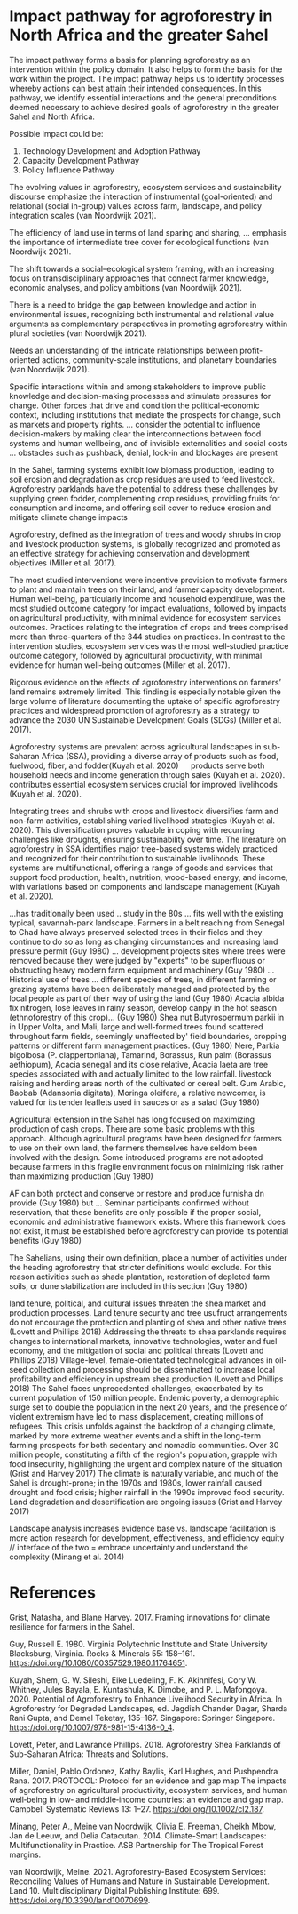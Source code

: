 # Impact pathway for agroforestry in North Africa and the greater Sahel

The impact pathway forms a basis for planning agroforestry as an intervention within the policy domain. It also helps to form the basis for the work within the project. The impact pathway helps us to identify processes whereby actions can best attain their intended consequences. In this pathway, we identify essential interactions and the general preconditions deemed necessary to achieve desired goals of agroforestry in the greater Sahel and North Africa.  

Possible impact could be: 
1. Technology Development and Adoption Pathway 
1. Capacity Development Pathway 
1. Policy Influence Pathway


The evolving values in agroforestry, ecosystem services and sustainability discourse emphasize the interaction of instrumental (goal-oriented) and relational (social in-group) values across farm, landscape, and policy integration scales (van Noordwijk 2021). 

The efficiency of land use in terms of land sparing and sharing, ... emphasis the importance of intermediate tree cover for ecological functions (van Noordwijk 2021). 

The shift towards a social–ecological system framing, with an increasing focus on transdisciplinary approaches that connect farmer knowledge, economic analyses, and policy ambitions (van Noordwijk 2021). 

There is a need to bridge the gap between knowledge and action in environmental issues, recognizing both instrumental and relational value arguments as complementary perspectives in promoting agroforestry within plural societies (van Noordwijk 2021). 

Needs an understanding of the intricate relationships between profit-oriented actions, community-scale institutions, and planetary boundaries (van Noordwijk 2021). 

Specific interactions within and among stakeholders to improve public knowledge and decision-making processes and stimulate pressures for change. Other forces that drive and condition the political-economic context, including institutions that mediate the prospects for change, such as markets and property rights. 
… consider the potential to influence decision-makers by making clear the interconnections between food systems and human wellbeing, and of invisible externalities and social costs
… obstacles such as pushback, denial, lock-in and blockages are present

In the Sahel, farming systems exhibit low biomass production, leading to soil erosion and degradation as crop residues are used to feed livestock. Agroforestry parklands have the potential to address these challenges by supplying green fodder, complementing crop residues, providing fruits for consumption and income, and offering soil cover to reduce erosion and mitigate climate change impacts 

Agroforestry, defined as the integration of trees and woody shrubs in crop and livestock production systems, is globally recognized and promoted as an effective strategy for achieving conservation and development objectives (Miller et al. 2017). 

The most studied interventions were incentive provision to motivate farmers to plant and maintain trees on their land, and farmer capacity development. Human well‐being, particularly income and household expenditure, was the most studied outcome category for impact evaluations, followed by impacts on agricultural productivity, with minimal evidence for ecosystem services outcomes. Practices relating to the integration of crops and trees comprised more than three-quarters of the 344 studies on practices. In contrast to the intervention studies, ecosystem services was the most well‐studied practice outcome category, followed by agricultural productivity, with minimal evidence for human well‐being outcomes (Miller et al. 2017). 

Rigorous evidence on the effects of agroforestry interventions on farmers’ land remains extremely limited. This finding is especially notable given the large volume of literature documenting the uptake of specific agroforestry practices and widespread promotion of agroforestry as a strategy to advance the 2030 UN Sustainable Development Goals (SDGs) (Miller et al. 2017).

Agroforestry systems are prevalent across agricultural landscapes in sub-Saharan Africa (SSA), providing a diverse array of products such as food, fuelwood, fiber, and fodder(Kuyah et al. 2020)
 
 products serve both household needs and income generation through sales (Kuyah et al. 2020). contributes essential ecosystem services crucial for improved livelihoods (Kuyah et al. 2020). 

Integrating trees and shrubs with crops and livestock diversifies farm and non-farm activities, establishing varied livelihood strategies (Kuyah et al. 2020). This diversification proves valuable in coping with recurring challenges like droughts, ensuring sustainability over time. The literature on agroforestry in SSA identifies major tree-based systems widely practiced and recognized for their contribution to sustainable livelihoods. These systems are multifunctional, offering a range of goods and services that support food production, health, nutrition, wood-based energy, and income, with variations based on components and landscape management (Kuyah et al. 2020). 

…has traditionally been used .. study in the 80s …  fits well with the existing typical, savannah-park landscape. Farmers in a belt reaching from Senegal to Chad have always preserved selected trees in their fields and they continue to do so as long as changing circumstances and increasing land pressure permit (Guy 1980) … development projects sites where trees were removed because they were judged by "experts" to be superfluous or obstructing heavy modern farm equipment and machinery (Guy 1980) … 
Historical use of trees … different species of trees, in different farming or grazing systems have been deliberately managed and protected by the local people as part of their way of using the land (Guy 1980)
Acacia albida fix nitrogen, lose leaves in rainy season, develop canpy in the hot season (ethnoforestry of this crop)… (Guy 1980)
Shea nut Butyrospermum parkii in in Upper Volta, and Mali, large and well-formed trees found scattered throughout farm fields, seemingly unaffected by' field boundaries, cropping patterns or different farm management practices. (Guy 1980)
Nere, Parkia bigolbosa (P. clappertoniana), Tamarind, Borassus, Run palm (Borassus aethiopum), Acacia senegal and its close relative, Acacia laeta are tree species associated with and actually limited to the low rainfall. livestock raising and herding areas north of the cultivated or cereal belt. Gum Arabic, Baobab (Adansonia digitata), Moringa oleifera, a relative newcomer, is valued for its tender leaflets used in sauces or as a salad (Guy 1980)

Agricultural extension in the Sahel has long focused on maximizing production of cash crops. There are some basic problems with this approach. Although agricultural programs have been designed for farmers to use on their own land, the farmers themselves have seldom been involved with the design. Some introduced programs are not adopted because farmers in this fragile environment focus on minimizing risk rather than maximizing production (Guy 1980)

AF can both protect and conserve or restore and produce furnisha dn provide (Guy 1980) but … Seminar participants confirmed without reservation, that these benefits are only possible if the proper social, economic and administrative framework exists. Where this framework does not exist, it must be established before agroforestry can provide its potential benefits (Guy 1980)

The Sahelians, using their own definition, place a number of activities under the heading agroforestry that stricter definitions would exclude. For this reason activities such as shade plantation, restoration of depleted farm soils, or dune stabilization are included in this section (Guy 1980)

land tenure, political, and cultural issues threaten the shea market and production processes. Land tenure security and tree usufruct arrangements do not encourage the protection and planting of shea and other native trees (Lovett and Phillips 2018)
Addressing the threats to shea parklands requires changes to international markets, innovative technologies, water and fuel economy, and the mitigation of social and political threats (Lovett and Phillips 2018)
Village-level, female-orientated technological advances in oil-seed collection and processing should be disseminated to increase local profitability and efficiency in upstream shea production (Lovett and Phillips 2018)
The Sahel faces unprecedented challenges, exacerbated by its current population of 150 million people. Endemic poverty, a demographic surge set to double the population in the next 20 years, and the presence of violent extremism have led to mass displacement, creating millions of refugees. This crisis unfolds against the backdrop of a changing climate, marked by more extreme weather events and a shift in the long-term farming prospects for both sedentary and nomadic communities. Over 30 million people, constituting a fifth of the region's population, grapple with food insecurity, highlighting the urgent and complex nature of the situation (Grist and Harvey 2017)
The climate is naturally variable, and much of the Sahel is drought-prone; in the 1970s and 1980s, lower rainfall caused drought and food crisis; higher rainfall in the 1990s improved food security. Land degradation and desertification are ongoing issues (Grist and Harvey 2017)

Landscape analysis increases evidence base vs. landscape facilitation is more action research for development, effectiveness, and efficiency equity // interface of the two = embrace uncertainty and understand the complexity (Minang et al. 2014)


# References

Grist, Natasha, and Blane Harvey. 2017. Framing innovations for climate resilience for farmers in the Sahel.

Guy, Russell E. 1980. Virginia Polytechnic Institute and State University Blacksburg, Virginia. Rocks & Minerals 55: 158–161. https://doi.org/10.1080/00357529.1980.11764651.

Kuyah, Shem, G. W. Sileshi, Eike Luedeling, F. K. Akinnifesi, Cory W. Whitney, Jules Bayala, E. Kuntashula, K. Dimobe, and P. L. Mafongoya. 2020. Potential of Agroforestry to Enhance Livelihood Security in Africa. In Agroforestry for Degraded Landscapes, ed. Jagdish Chander Dagar, Sharda Rani Gupta, and Demel Teketay, 135–167. Singapore: Springer Singapore. https://doi.org/10.1007/978-981-15-4136-0_4.

Lovett, Peter, and Lawrance Phillips. 2018. Agroforestry Shea Parklands of Sub-Saharan Africa: Threats and Solutions.

Miller, Daniel, Pablo Ordonez, Kathy Baylis, Karl Hughes, and Pushpendra Rana. 2017. PROTOCOL: Protocol for an evidence and gap map The impacts of agroforestry on agricultural productivity, ecosystem services, and human well‐being in low‐ and middle‐income countries: an evidence and gap map. Campbell Systematic Reviews 13: 1–27. https://doi.org/10.1002/cl2.187.

Minang, Peter A., Meine van Noordwijk, Olivia E. Freeman, Cheikh Mbow, Jan de Leeuw, and Delia Catacutan. 2014. Climate-Smart Landscapes: Multifunctionality in Practice. ASB Partnership for The Tropical Forest margins.

van Noordwijk, Meine. 2021. Agroforestry-Based Ecosystem Services: Reconciling Values of Humans and Nature in Sustainable Development. Land 10. Multidisciplinary Digital Publishing Institute: 699. https://doi.org/10.3390/land10070699.

